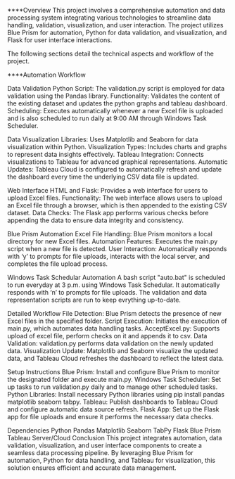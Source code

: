 ****Overview
This project involves a comprehensive automation and data processing system integrating various technologies to streamline data handling, validation, visualization, and user interaction. 
The project utilizes Blue Prism for automation, Python for data validation, and visualization, and Flask for user interface interactions. 

The following sections detail the technical aspects and workflow of the project.

****Automation Workflow

Data Validation
Python Script: The validation.py script is employed for data validation using the Pandas library.
Functionality: Validates the content of the existing dataset and updates the python graphs and tableau dashboard.
Scheduling: Executes automatically whenever a new Excel file is uploaded and is also scheduled to run daily at 9:00 AM through Windows Task Scheduler.

Data Visualization
Libraries: Uses Matplotlib and Seaborn for data visualization within Python.
Visualization Types: Includes charts and graphs to represent data insights effectively.
Tableau Integration: Connects visualizations to Tableau for advanced graphical representations.
Automatic Updates: Tableau Cloud is configured to automatically refresh and update the dashboard every time the underlying CSV data file is updated.

Web Interface
HTML and Flask: Provides a web interface for users to upload Excel files.
Functionality: The web interface allows users to upload an Excel file through a browser, which is then appended to the existing CSV dataset.
Data Checks: The Flask app performs various checks before appending the data to ensure data integrity and consistency.

Blue Prism Automation
Excel File Handling: Blue Prism monitors a local directory for new Excel files.
Automation Features: Executes the main.py script when a new file is detected.
User Interaction: Automatically responds with ‘y’ to prompts for file uploads, interacts with the local server, and completes the file upload process.

Windows Task Schedular Automation
A bash script "auto.bat" is scheduled to run everyday at 3 p.m. using Windows Task Schedular. It automatically responds with ‘n’ to prompts for file uploads.
The validation and data representation scripts are run to keep evrything up-to-date.

Detailed Workflow
File Detection: Blue Prism detects the presence of new Excel files in the specified folder.
Script Execution: Initiates the execution of main.py, which automates data handling tasks.
AcceptExcel.py: Supports upload of excel file, perform checks on it and appends it to csv.
Data Validation: validation.py performs data validation on the newly updated data.
Visualization Update: Matplotlib and Seaborn visualize the updated data, and Tableau Cloud refreshes the dashboard to reflect the latest data.

Setup Instructions
Blue Prism: Install and configure Blue Prism to monitor the designated folder and execute main.py.
Windows Task Scheduler: Set up tasks to run validation.py daily and to manage other scheduled tasks.
Python Libraries: Install necessary Python libraries using pip install pandas matplotlib seaborn tabpy.
Tableau: Publish dashboards to Tableau Cloud and configure automatic data source refresh.
Flask App: Set up the Flask app for file uploads and ensure it performs the necessary data checks.

Dependencies
Python 
Pandas
Matplotlib
Seaborn
TabPy
Flask
Blue Prism
Tableau Server/Cloud
Conclusion
This project integrates automation, data validation, visualization, and user interface components to create a seamless data processing pipeline. By leveraging Blue Prism for automation, Python for data handling, and Tableau for visualization, this solution ensures efficient and accurate data management.
